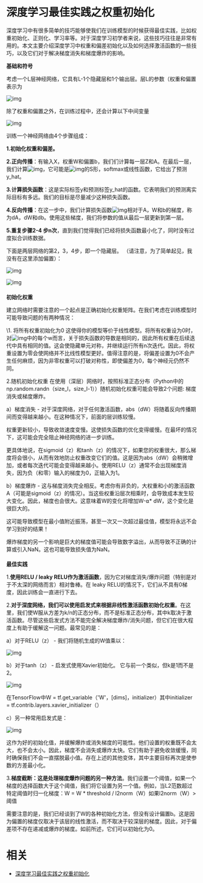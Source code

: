 
# 深度学习最佳实践之权重初始化


深度学习中有很多简单的技巧能够使我们在训练模型的时候获得最佳实践，比如权重初始化、正则化、学习率等。对于深度学习初学者来说，这些技巧往往是非常有用的。本文主要介绍深度学习中权重和偏差初始化以及如何选择激活函数的一些技巧，以及它们对于解决梯度消失和梯度爆炸的影响。

**基础和符号**





考虑一个L层神经网络，它具有L-1个隐藏层和1个输出层。层L的参数（权重和偏置表示为

![img](https://mmbiz.qpic.cn/mmbiz_png/53QBo8fgmuEHdGECvDDIFGBBXB8G37BrLRB3aFiaOb1DHiaKLOsMUpx0clbTSmSC0nZU8IlvdrXhcXRZoHTtEk6w/640?wx_fmt=png&tp=webp&wxfrom=5&wx_lazy=1&wx_co=1)



除了权重和偏置之外，在训练过程中，还会计算以下中间变量

![img](https://mmbiz.qpic.cn/mmbiz_png/53QBo8fgmuEHdGECvDDIFGBBXB8G37BrxcdleD7f44mPxXYlGys0oHQWNbKq8uBkrF956PlNTiakXT1pb93U0lQ/640?wx_fmt=png&tp=webp&wxfrom=5&wx_lazy=1&wx_co=1)



训练一个神经网络由4个步骤组成：



**1.初始化权重和偏差。**



**2.正向传播**：有输入X，权重W和偏置b，我们们计算每一层Z和A。在最后一层，我们计算![img](https://mmbiz.qpic.cn/mmbiz_png/53QBo8fgmuEHdGECvDDIFGBBXB8G37Brlfvt8UByDsKaTTQVBPWc6UfIawp36DdmmwiaIJibQqDlmnoOjWLXp2RQ/640?wx_fmt=png&tp=webp&wxfrom=5&wx_lazy=1&wx_co=1)，它可能是![img](https://mmbiz.qpic.cn/mmbiz_png/53QBo8fgmuEHdGECvDDIFGBBXB8G37BrlxhjCibSDQQWJKHibEbQJiaMUnvZiblTyCGPfoQFJibaQNqvulicLGTMaWWw/640?wx_fmt=png&tp=webp&wxfrom=5&wx_lazy=1&wx_co=1)的S形，softmax或线性函数，它给出了预测y_hat。



**3.计算损失函数**：这是实际标签y和预测标签y_hat的函数。它表明我们的预测离实际目标有多远。我们的目标是尽量减少这种损失函数。



**4.反向传播**：在这一步中，我们计算损失函数![img](https://mmbiz.qpic.cn/mmbiz_png/53QBo8fgmuEHdGECvDDIFGBBXB8G37BrDf58eqtLACfda2d6ZF7NwicpFdXpMroVUWRm0EG4JXnPCnBILsyb6SQ/640?wx_fmt=png&tp=webp&wxfrom=5&wx_lazy=1&wx_co=1)相对于A，W和b的梯度，称为dA，dW和db。使用这些梯度，我们将参数的值从最后一层更新到第一层。



**5.重复步骤2-4 步n次**，直到我们觉得我们已经将损失函数最小化了，同时没有过度拟合训练数据。



下面是两层网络的第2，3，4步，即一个隐藏层。 （请注意，为了简单起见，我没有在这里添加偏置）：

![img](https://mmbiz.qpic.cn/mmbiz_png/53QBo8fgmuEHdGECvDDIFGBBXB8G37BrN6kZyRichdC0xDGRiaibUr9mPuv5ALHK8ngYib75t0wpmLFmicUvTTtWSnw/640?wx_fmt=png&tp=webp&wxfrom=5&wx_lazy=1&wx_co=1)

![img](https://mmbiz.qpic.cn/mmbiz_png/53QBo8fgmuEHdGECvDDIFGBBXB8G37BrOOAibNPQ0x55jLUOyYqtcmrGhhGS2sjPd4Kia5vmr2mBfSib96gnJnIUQ/640?wx_fmt=png&tp=webp&wxfrom=5&wx_lazy=1&wx_co=1)

####



 **初始化权重**





建立网络时需要注意的一个起点是正确初始化权重矩阵。在我们考虑在训练模型时可能导致问题的有两种情况：



\1. 将所有权重初始化为0 这使得你的模型等价于线性模型。将所有权重设为0时，对![img](https://mmbiz.qpic.cn/mmbiz_png/53QBo8fgmuEHdGECvDDIFGBBXB8G37BrM8TASnk8X2DBppWeaAwFfn9W1f7dn5mC85ia4iauJbUmjKmtkVykWS3g/640?wx_fmt=png&tp=webp&wxfrom=5&wx_lazy=1&wx_co=1)中的每个w而言，关于损失函数的导数是相同的，因此所有权重在后续迭代中具有相同的值。这会使隐藏单元对称，并继续运行所有n次迭代。因此，将权重设置为零会使网络并不比线性模型更好。值得注意的是，将偏差设置为0不会产生任何麻烦，因为非零权重可以打破对称性，即使偏差为0，每个神经元仍然不同。



2.随机初始化权重 在使用（深层）网络时，按照标准正态分布（Python中的np.random.randn（size_l，size_l-1））随机初始化权重可能会导致2个问题: 梯度消失或梯度爆炸。



a）梯度消失 - 对于深度网络，对于任何激活函数，abs（dW）将随着反向传播期间而变得越来越小。在这种情况下，前面的层训练较慢。



权重更新较小，导致收敛速度变慢。这使损失函数的优化变得缓慢。在最坏的情况下，这可能会完全阻止神经网络的进一步训练。



更具体地说，在sigmoid（z）和tanh（z）的情况下，如果您的权重很大，那么梯度将会很小，从而有效地防止权重改变它们的值。这是因为abs（dW）会稍微增加，或者每次迭代可能会变得越来越小。使用RELU（z）通常不会出现梯度消失，因为负（和零）输入的梯度为0，正输入为1。



b）梯度爆炸 - 这与梯度消失完全相反。考虑你有非负的，大权重和小的激活函数A（可能是sigmoid（z）的情况）。当这些权重沿层次相乘时，会导致成本发生较大变化。因此，梯度也会很大。这意味着W的变化将增加W-⍺* dW，这个变化是很巨大的。



这可能导致模型在最小值附近振荡，甚至一次又一次超过最佳值，模型将永远不会学习到好的结果！



爆炸梯度的另一个影响是巨大的梯度值可能会导致数字溢出，从而导致不正确的计算或引入NaN。这也可能导致损失值为NaN。



####



 **最佳实践**





1.**使用RELU / leaky RELU作为激活函数**，因为它对梯度消失/爆炸问题（特别是对于不太深的网络而言）相对鲁棒。在 leaky RELU的情况下，它们从不具有0梯度，因此训练会一直进行下去。



2.**对于深度网络，我们可以使用启发式来根据非线性激活函数初始化权重**。在这里，我们使W服从方差为k/n的正态分布，而不是标准正态分布，其中k取决于激活函数。尽管这些启发式方法不能完全解决梯度爆炸/消失问题，但它们在很大程度上有助于缓解这一问题。最常见的是：

a）对于RELU（z） - 我们将随机生成的W值乘以：

![img](https://mmbiz.qpic.cn/mmbiz_png/53QBo8fgmuEHdGECvDDIFGBBXB8G37BrusetTlRHXCicWgxBgNzBkrDBlGRDlnB4ub4VhLy1hojf0BVl0c31iabw/640?wx_fmt=png&tp=webp&wxfrom=5&wx_lazy=1&wx_co=1)



b）对于tanh（z） - 启发式使用Xavier初始化。 它与前一个类似，但k是1而不是2。

![img](https://mmbiz.qpic.cn/mmbiz_png/53QBo8fgmuEHdGECvDDIFGBBXB8G37BrLSwfib5oILZRXhemIzFgiaibYbP4lficLbzxHf860urV5Q7Aic995ica7quQ/640?wx_fmt=png&tp=webp&wxfrom=5&wx_lazy=1&wx_co=1)



在TensorFlow中W = tf.get_variable（'W'，[dims]，initializer）其中initializer = tf.contrib.layers.xavier_initializer（）

c）另一种常用启发式是：

![img](https://mmbiz.qpic.cn/mmbiz_png/53QBo8fgmuEHdGECvDDIFGBBXB8G37Brmx9QG6nCS250C5UEwqjC98woSXVflv94qWbUeQSquQXet9BLfsZ80Q/640?wx_fmt=png&tp=webp&wxfrom=5&wx_lazy=1&wx_co=1)



这作为好的初始化值，并缓解爆炸或消失梯度的可能性。他们设置的权重既不会太大，也不会太小。因此，梯度不会消失或爆炸太快。它们有助于避免收敛缓慢，同时确保我们不会一直摆脱最小值。存在上述的其他变体，其中主要目标再次是使参数的方差最小化。



3.**梯度截断：这是处理梯度爆炸问题的另一种方法**。我们设置一个阈值，如果一个梯度的选择函数大于这个阈值，我们将它设置为另一个值。例如，当L2范数超过特定阈值时归一化梯度：W = W * threshold / l2norm（W）如果l2norm（W）>阈值

需要注意的是，我们已经谈到了W的各种初始化方法，但没有设计偏置b。这是因为偏置的梯度仅取决于该层的线性激活，而不取决于较深层的梯度。因此，对于偏差项不存在递减或爆炸的梯度。如前所述，它们可以初始化为0。


# 相关


- [深度学习最佳实践之权重初始化](https://mp.weixin.qq.com/s?__biz=MzU2OTA0NzE2NA==&mid=2247489684&idx=1&sn=ee890b1f111d994058021122934019f3&chksm=fc85f987cbf270916f9c849e396e338eff99261042a41ef81656a6c9974ee2ac3f98974525bd&mpshare=1&scene=1&srcid=0412g9Zo2Lo644SMZHf3VTvw#rd)
